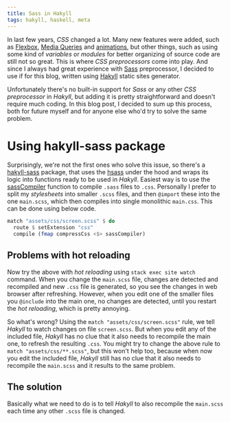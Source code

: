 ```yaml
---
title: Sass in Hakyll
tags: hakyll, haskell, meta
---
```


In last few years, _CSS_ changed a lot. Many new features were added, such as [Flexbox][css-flexbox], [Media Queries][css-media] and [animations][css-animations], but other things, such as using some kind of _variables_ or _modules_ for better organizing of source code are still not so great. This is where _CSS preprocessors_ come into play. And since I always had great experience with [Sass][sass] preprocessor, I decided to use if for this blog, written using [Hakyll][hakyll] static sites generator.

Unfortunately there's no built-in support for _Sass_ or any other _CSS preprocessor_ in _Hakyll_, but adding it is pretty straightforward and doesn't require much coding. In this blog post, I decided to sum up this process, both for future myself and for anyone else who'd try to solve the same problem.

<!-- MORE -->

# Using hakyll-sass package
Surprisingly, we're not the first ones who solve this issue, so there's a [hakyll-sass] package, that uses the [hsass] under the hood and wraps its logic into functions ready to be used in _Hakyll_. Easiest way is to use the [sassCompiler][hakyll-sass-sassCompiler] function to compile `.sass` files to `.css`. Personally I prefer to split my _stylesheets_ into smaller `.scss` files, and then `@import` these into the one `main.scss`, which then compiles into single monolithic `main.css`. This can be done using below code.
```haskell
match "assets/css/screen.scss" $ do
  route $ setExtension "css"
  compile (fmap compressCss <$> sassCompiler)
```

## Problems with hot reloading
Now try the above with _hot reloading_ using `stack exec site watch` command. When you change the `main.scss` file, changes are detected and recompiled and new `.css` file is generated, so you see the changes in web browser after refreshing. However, when you edit one of the smaller files you `@include` into the main one, no changes are detected, until you restart the _hot reloading_, which is pretty annoying.

So what's wrong? Using the `match "assets/css/screen.scss"` rule, we tell _Hakyll_ to watch changes on file `screen.scss`. But when you edit any of the included file, _Hakyll_ has no clue that it also needs to recompile the main one, to refresh the resulting `.css`. You might try to change the above rule to `match "assets/css/**.scss"`, but this won't help too, because when now you edit the included file, _Hakyll_ still has no clue that it also needs to recompile the `main.scss` and it results to the same problem.

## The solution
Basically what we need to do is to tell _Hakyll_ to also recompile the `main.scss` each time any other `.scss` file is changed.

[css-animations]: https://developer.mozilla.org/en-US/docs/Web/CSS/CSS_Animations/Using_CSS_animations
[css-flexbox]: https://www.w3schools.com/css/css3_flexbox.asp
[css-media]: https://developer.mozilla.org/en-US/docs/Web/CSS/Media_Queries/Using_media_queries
[hakyll]: https://jaspervdj.be/hakyll/
[hakyll-sass]: http://hackage.haskell.org/package/hakyll-sass
[hakyll-sass-sassCompiler]: https://hackage.haskell.org/package/hakyll-sass-0.2.3/docs/Hakyll-Web-Sass.html#v:sassCompiler
[hsass]: http://hackage.haskell.org/package/hsass
[sass]: https://sass-lang.com/